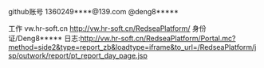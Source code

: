 
github账号
1360249****@139.com
@deng8*****

工作
vw.hr-soft.cn  http://vw.hr-soft.cn/RedseaPlatform/
身份证/Deng8*****
日志:http://vw.hr-soft.cn/RedseaPlatform/Portal.mc?method=side2&type=report_zb&loadtype=iframe&to_url=/RedseaPlatform/jsp/outwork/report/pt_report_day_page.jsp
